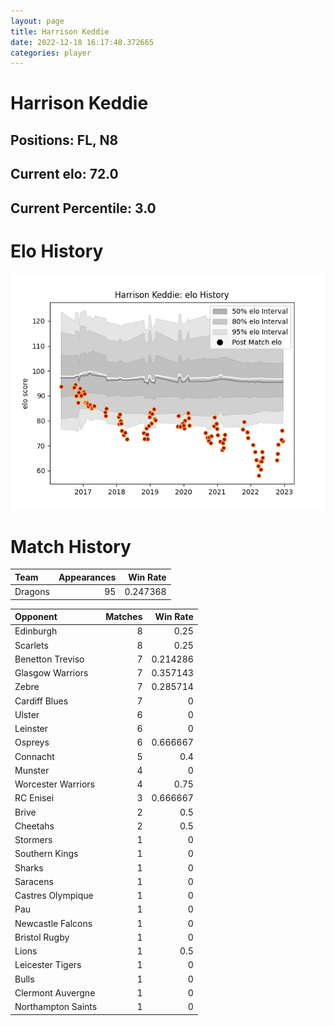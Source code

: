 ```yaml
---  
layout: page  
title: Harrison Keddie  
date: 2022-12-18 16:17:48.372665  
categories: player  
---
```

# Harrison Keddie

## Positions: FL, N8

## Current elo: 72.0

## Current Percentile: 3.0

# Elo History


![elo history](history_HarrisonKeddie.png)
# Match History


| Team    |   Appearances |   Win Rate |
|:--------|--------------:|-----------:|
| Dragons |            95 |   0.247368 |

| Opponent           |   Matches |   Win Rate |
|:-------------------|----------:|-----------:|
| Edinburgh          |         8 |   0.25     |
| Scarlets           |         8 |   0.25     |
| Benetton Treviso   |         7 |   0.214286 |
| Glasgow Warriors   |         7 |   0.357143 |
| Zebre              |         7 |   0.285714 |
| Cardiff Blues      |         7 |   0        |
| Ulster             |         6 |   0        |
| Leinster           |         6 |   0        |
| Ospreys            |         6 |   0.666667 |
| Connacht           |         5 |   0.4      |
| Munster            |         4 |   0        |
| Worcester Warriors |         4 |   0.75     |
| RC Enisei          |         3 |   0.666667 |
| Brive              |         2 |   0.5      |
| Cheetahs           |         2 |   0.5      |
| Stormers           |         1 |   0        |
| Southern Kings     |         1 |   0        |
| Sharks             |         1 |   0        |
| Saracens           |         1 |   0        |
| Castres Olympique  |         1 |   0        |
| Pau                |         1 |   0        |
| Newcastle Falcons  |         1 |   0        |
| Bristol Rugby      |         1 |   0        |
| Lions              |         1 |   0.5      |
| Leicester Tigers   |         1 |   0        |
| Bulls              |         1 |   0        |
| Clermont Auvergne  |         1 |   0        |
| Northampton Saints |         1 |   0        |